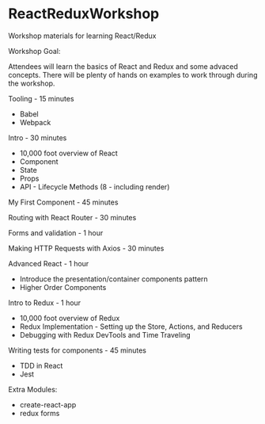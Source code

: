 # ReactReduxWorkshop
Workshop materials for learning React/Redux

Workshop Goal:

Attendees will learn the basics of React and Redux and some advaced concepts. There will be plenty of hands on examples to work through during the workshop.

Tooling - 15 minutes
* Babel
* Webpack

Intro - 30 minutes
* 10,000 foot overview of React
* Component
* State
* Props
* API - Lifecycle Methods (8 - including render)

My First Component - 45 minutes

Routing with React Router - 30 minutes

Forms and validation - 1 hour

Making HTTP Requests with Axios - 30 minutes

Advanced React - 1 hour
* Introduce the presentation/container components pattern
* Higher Order Components

Intro to Redux - 1 hour
* 10,000 foot overview of Redux
* Redux Implementation - Setting up the Store, Actions, and Reducers
* Debugging with Redux DevTools and Time Traveling

Writing tests for components - 45 minutes
* TDD in React
* Jest

Extra Modules:
* create-react-app
* redux forms
